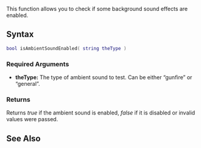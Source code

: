 This function allows you to check if some background sound effects are enabled.

Syntax
------

``` lua
bool isAmbientSoundEnabled( string theType )
```

### Required Arguments

-   **theType:** The type of ambient sound to test. Can be either “gunfire” or “general”.

### Returns

Returns *true* if the ambient sound is enabled, *false* if it is disabled or invalid values were passed.

See Also
--------
